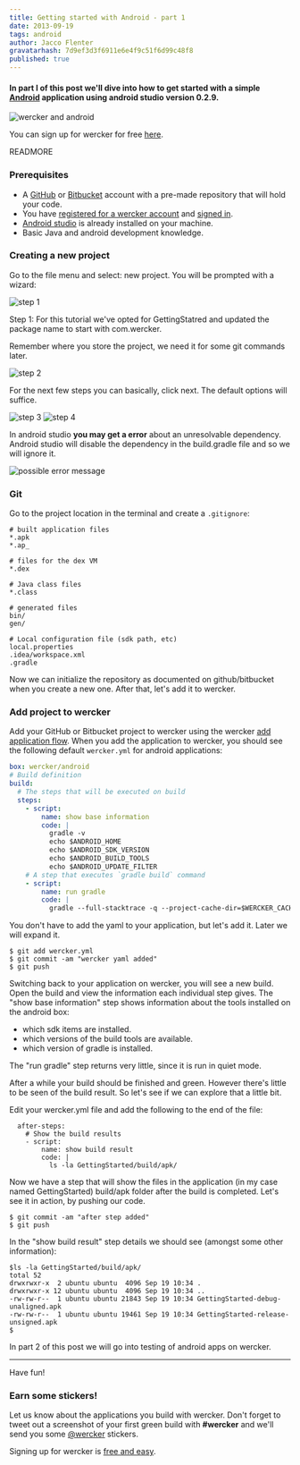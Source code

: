 ```yaml
---
title: Getting started with Android - part 1
date: 2013-09-19
tags: android
author: Jacco Flenter
gravatarhash: 7d9ef3d3f6911e6e4f9c51f6d99c48f8
published: true
---
```



<h4 class="subheader">
In part I of this post we'll dive into how to get started with a simple <a href="http://www.android.com/">Android</a> application using android studio version 0.2.9.</h4>

![wercker and android](/images/posts/android/wanda.jpg)

You can sign up for wercker for free
[here](https://app.wercker.com/users/new/).

READMORE


### Prerequisites

* A [GitHub](https://github.com/) or [Bitbucket](http://bitbucket.org) account with a pre-made repository that will hold your code.
* You have [registered for a wercker account](https://app.wercker.com/users/new) and [signed in](https://app.wercker.com/users).
* [Android studio](http://developer.android.com/sdk/installing/studio.html) is already installed on your machine.
* Basic Java and android development knowledge.

### Creating a new project

Go to the file menu and select: new project. You will be prompted with a wizard:

![step 1](/images/posts/android/step1.png)

Step 1: For this tutorial we've opted for GettingStatred and updated the package name to start with com.wercker.

Remember where you store the project, we need it for some git commands later.

![step 2](/images/posts/android/step2.png)

For the next few steps you can basically, click next. The default options will suffice.

![step 3](/images/posts/android/step3.png)
![step 4](/images/posts/android/step4.png)

In android studio **you may get a error** about an unresolvable dependency. Android studio will disable the dependency in the build.gradle file and so we will ignore it.

![possible error message](/images/posts/android/step5.png)

### Git

Go to the project location in the terminal and create a `.gitignore`:

``` text
# built application files
*.apk
*.ap_

# files for the dex VM
*.dex

# Java class files
*.class

# generated files
bin/
gen/

# Local configuration file (sdk path, etc)
local.properties
.idea/workspace.xml
.gradle
```

Now we can initialize the repository as documented on github/bitbucket when you create a new one. After that, let's add it to wercker.

### Add project to wercker

Add your GitHub or Bitbucket project to wercker using the wercker [add application flow](https://app.wercker.com/#project/create).
When you add the application to wercker, you should see the following default `wercker.yml` for android applications:

``` yaml
box: wercker/android
# Build definition
build:
  # The steps that will be executed on build
  steps:
    - script:
        name: show base information
        code: |
          gradle -v
          echo $ANDROID_HOME
          echo $ANDROID_SDK_VERSION
          echo $ANDROID_BUILD_TOOLS
          echo $ANDROID_UPDATE_FILTER
    # A step that executes `gradle build` command
    - script:
        name: run gradle
        code: |
          gradle --full-stacktrace -q --project-cache-dir=$WERCKER_CACHE_DIR build
```

You don't have to add the yaml to your application, but let's add it. Later we will expand it.

```
$ git add wercker.yml
$ git commit -am "wercker yaml added"
$ git push
```

Switching back to your application on wercker, you will see a new build. Open the build and view the information each individual step gives. The "show base information" step shows information about the tools installed on the android box:

* which sdk items are installed.
* which versions of the build tools are available.
* which version of gradle is installed.

The "run gradle" step returns very little, since it is run in quiet mode.

After a while your build should be finished and green. However there's little to be seen of the build result. So let's see if we can explore that a little bit.

Edit your wercker.yml file and add the following to the end of the file:

```
  after-steps:
    # Show the build results
    - script:
        name: show build result
        code: |
          ls -la GettingStarted/build/apk/
```

Now we have a step that will show the files in the application (in my case named GettingStarted) build/apk folder after the build is completed. Let's see it in action, by pushing our code.

```
$ git commit -am "after step added"
$ git push
```

In the "show build result" step details we should see (amongst some other information):

```
$ls -la GettingStarted/build/apk/
total 52
drwxrwxr-x  2 ubuntu ubuntu  4096 Sep 19 10:34 .
drwxrwxr-x 12 ubuntu ubuntu  4096 Sep 19 10:34 ..
-rw-rw-r--  1 ubuntu ubuntu 21843 Sep 19 10:34 GettingStarted-debug-unaligned.apk
-rw-rw-r--  1 ubuntu ubuntu 19461 Sep 19 10:34 GettingStarted-release-unsigned.apk
$
```

In part 2 of this post we will go into testing of android apps on wercker.

---

Have fun!

### Earn some stickers!

Let us know about the applications you build with wercker. Don't forget to tweet out a screenshot of your first green build with **#wercker** and we'll send you some [@wercker](http://twitter.com/wercker) stickers.

Signing up for wercker is [free and easy](https://app.wercker.com/users/new/).
